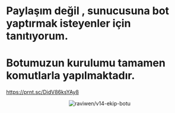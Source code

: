# Paylaşım değil , sunucusuna bot yaptırmak isteyenler için tanıtıyorum.

# Botumuzun kurulumu tamamen komutlarla yapılmaktadır.

 https://prnt.sc/DidV86ksYAy8


   <div align="center">
<img src="https://komarev.com/ghpvc/?username=v14-ekip-botu&label=Ziyaretçi%20Sayısı&color=da004e" alt="raviwen/v14-ekip-botu" />
  </div>
